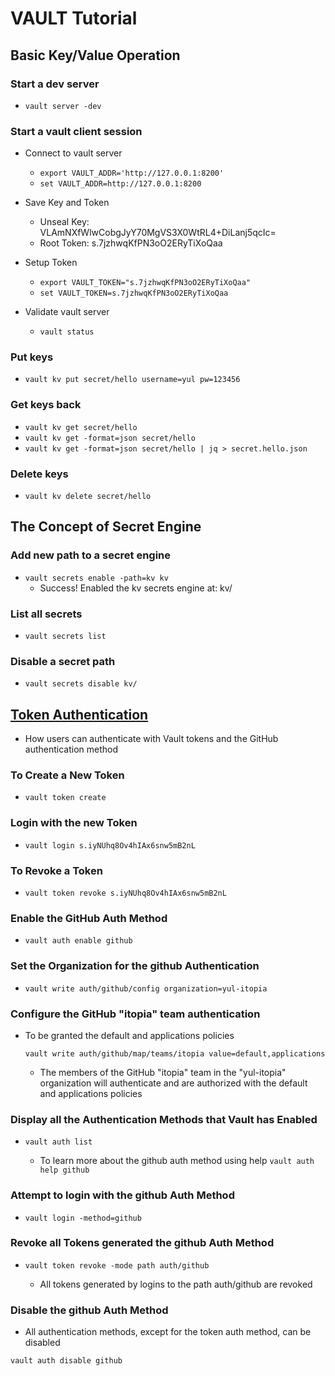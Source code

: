 # VAULT Tutorial

## Basic Key/Value Operation

### Start a dev server
  - ``` vault server -dev ```

### Start a vault client session

  - Connect to vault server
    - ``` export VAULT_ADDR='http://127.0.0.1:8200' ``` 
    - ``` set VAULT_ADDR=http://127.0.0.1:8200 ```

  - Save Key and Token
    - Unseal Key: VLAmNXfWlwCobgJyY70MgVS3X0WtRL4+DiLanj5qcIc=
    - Root Token: s.7jzhwqKfPN3oO2ERyTiXoQaa

  - Setup Token
    - ``` export VAULT_TOKEN="s.7jzhwqKfPN3oO2ERyTiXoQaa" ``` 
    - ``` set VAULT_TOKEN=s.7jzhwqKfPN3oO2ERyTiXoQaa ``` 

  - Validate vault server
    - ``` vault status ```

### Put keys

  - ``` vault kv put secret/hello username=yul pw=123456 ```

### Get keys back

  - ``` vault kv get secret/hello ``` 
  - ``` vault kv get -format=json secret/hello ``` 
  - ``` vault kv get -format=json secret/hello | jq > secret.hello.json ``` 

### Delete keys

  - ``` vault kv delete secret/hello ```

## The Concept of Secret Engine 

### Add new path to a secret engine

  - ``` vault secrets enable -path=kv kv ```
    - Success! Enabled the kv secrets engine at: kv/

### List all secrets

  - ``` vault secrets list ```

### Disable a secret path

  - ``` vault secrets disable kv/ ```


## [Token Authentication](https://learn.hashicorp.com/tutorials/vault/getting-started-authentication?in=vault/getting-started)
- How users can authenticate with Vault tokens and the GitHub authentication method

### To Create a New Token

- ``` vault token create ```

### Login with the new Token

- ``` vault login s.iyNUhq8Ov4hIAx6snw5mB2nL ```

### To Revoke a Token

- ``` vault token revoke s.iyNUhq8Ov4hIAx6snw5mB2nL ```

### Enable the GitHub Auth Method

- ``` vault auth enable github ```

### Set the Organization for the github Authentication

- ``` vault write auth/github/config organization=yul-itopia ```

### Configure the GitHub "itopia" team authentication 

- To be granted the default and applications policies

  ``` vault write auth/github/map/teams/itopia value=default,applications ```

    - The members of the GitHub "itopia" team in the "yul-itopia" organization 
      will authenticate and are authorized with the default and applications 
      policies 

### Display all the Authentication Methods that Vault has Enabled

- ``` vault auth list ```

  - To learn more about the github auth method using help
    ``` vault auth help github ```

### Attempt to login with the github Auth Method

- ``` vault login -method=github ```

### Revoke all Tokens generated the github Auth Method

- ``` vault token revoke -mode path auth/github ```

  - All tokens generated by logins to the path auth/github are revoked

### Disable the github Auth Method

  - All authentication methods, except for the token auth method, can be disabled

  ``` vault auth disable github ```